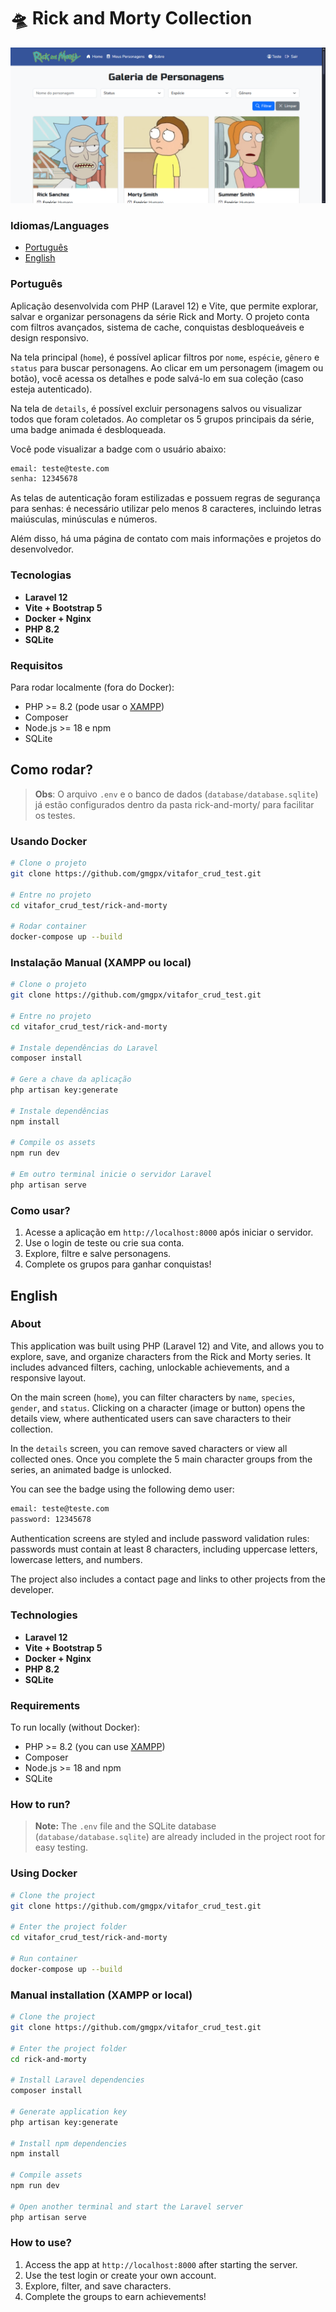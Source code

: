 # 🛸 Rick and Morty Collection

![home](rick-and-morty/home.png)

### Idiomas/Languages

- [Português](#português)
- [English](#english)

### Português

Aplicação desenvolvida com PHP (Laravel 12) e Vite, que permite explorar, salvar e organizar personagens da série Rick and Morty. O projeto conta com filtros avançados, sistema de cache, conquistas desbloqueáveis e design responsivo.

Na tela principal (`home`), é possível aplicar filtros por `nome`, `espécie`, `gênero` e `status` para buscar personagens. Ao clicar em um personagem (imagem ou botão), você acessa os detalhes e pode salvá-lo em sua coleção (caso esteja autenticado).

Na tela de `details`, é possível excluir personagens salvos ou visualizar todos que foram coletados. Ao completar os 5 grupos principais da série, uma badge animada é desbloqueada.

Você pode visualizar a badge com o usuário abaixo:

```bash
email: teste@teste.com
senha: 12345678
```

As telas de autenticação foram estilizadas e possuem regras de segurança para senhas: é necessário utilizar pelo menos 8 caracteres, incluindo letras maiúsculas, minúsculas e números.

Além disso, há uma página de contato com mais informações e projetos do desenvolvedor.

### Tecnologias

- **Laravel 12**
- **Vite + Bootstrap 5**
- **Docker + Nginx**
- **PHP 8.2**
- **SQLite**

### Requisitos

Para rodar localmente (fora do Docker):

- PHP >= 8.2 (pode usar o [XAMPP](https://www.apachefriends.org/index.html))
- Composer
- Node.js >= 18 e npm
- SQLite 

## Como rodar?

> **Obs**: O arquivo `.env` e o banco de dados (``database/database.sqlite``) já estão configurados dentro da pasta rick-and-morty/ para facilitar os testes.

###  Usando Docker

```bash
# Clone o projeto
git clone https://github.com/gmgpx/vitafor_crud_test.git

# Entre no projeto
cd vitafor_crud_test/rick-and-morty

# Rodar container
docker-compose up --build
```

### Instalação Manual (XAMPP ou local)

```bash
# Clone o projeto
git clone https://github.com/gmgpx/vitafor_crud_test.git

# Entre no projeto
cd vitafor_crud_test/rick-and-morty

# Instale dependências do Laravel
composer install

# Gere a chave da aplicação
php artisan key:generate

# Instale dependências
npm install

# Compile os assets
npm run dev

# Em outro terminal inicie o servidor Laravel
php artisan serve
```

### Como usar?

1. Acesse a aplicação em `http://localhost:8000` após iniciar o servidor.
2. Use o login de teste ou crie sua conta.
3. Explore, filtre e salve personagens.
4. Complete os grupos para ganhar conquistas!

## English

### About

This application was built using PHP (Laravel 12) and Vite, and allows you to explore, save, and organize characters from the Rick and Morty series. It includes advanced filters, caching, unlockable achievements, and a responsive layout.

On the main screen (`home`), you can filter characters by `name`, `species`, `gender`, and `status`. Clicking on a character (image or button) opens the details view, where authenticated users can save characters to their collection.

In the `details` screen, you can remove saved characters or view all collected ones. Once you complete the 5 main character groups from the series, an animated badge is unlocked.

You can see the badge using the following demo user:

```bash
email: teste@teste.com
password: 12345678
```

Authentication screens are styled and include password validation rules: passwords must contain at least 8 characters, including uppercase letters, lowercase letters, and numbers.

The project also includes a contact page and links to other projects from the developer.

### Technologies

- **Laravel 12**
- **Vite + Bootstrap 5**
- **Docker + Nginx**
- **PHP 8.2**
- **SQLite**

### Requirements

To run locally (without Docker):

* PHP >= 8.2 (you can use [XAMPP](https://www.apachefriends.org/index.html))
* Composer
* Node.js >= 18 and npm
* SQLite

### How to run?

> **Note:** The `.env` file and the SQLite database (`database/database.sqlite`) are already included in the project root for easy testing.

### Using Docker

```bash
# Clone the project
git clone https://github.com/gmgpx/vitafor_crud_test.git

# Enter the project folder
cd vitafor_crud_test/rick-and-morty

# Run container
docker-compose up --build
```

### Manual installation (XAMPP or local)

```bash
# Clone the project
git clone https://github.com/gmgpx/vitafor_crud_test.git

# Enter the project folder
cd rick-and-morty

# Install Laravel dependencies
composer install

# Generate application key
php artisan key:generate

# Install npm dependencies
npm install

# Compile assets
npm run dev

# Open another terminal and start the Laravel server
php artisan serve
```

### How to use?

1. Access the app at `http://localhost:8000` after starting the server.
2. Use the test login or create your own account.
3. Explore, filter, and save characters.
4. Complete the groups to earn achievements!